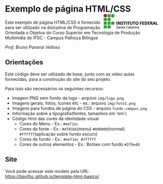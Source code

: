 # Exemplo de página HTML/CSS  <img align="right" height="48" src="https://github.com/bpvifsc/template-html-basico/blob/master/img/logo.png" > #



Este exemplo de página HTML/CSS é fornecido para ser utilizado na disicplina de 
Programação Orientada a Objetos do Curso Superior em Tecnologia de Produção Multimídia
do IFSC - Campus Palhoça Bilíngue

*Prof. Bruno Panerai Velloso*


## Orientações ##

Este código deve ser utilizado de base, junto com as vídeo aulas fornecidas, para a construção
do site do seu projeto.

Para isso são necessários os seguintes recursos:

- Imagem PNG sem fundo da logo - arquivo `img/logo.png`
- Imagens gerais, fotos, icones etc - ex.: arquivo `img/foto1.png`
- Imagens para fundos de página do CSS - arquivo `fundo-campus.png`
- Informação sobre a tipografia(fontes, tamanhos em 'em')
- Código html das cores da identidade visual
    - Cores do Menu - Ex.: `#eef1ec`
    - Cores da fonte - Ex.: `#4f81bb`(menu) `#000000`(normal) `#ffffff`(aplicação sobre fundo escuro)
    - Cores de fundo - Ex.: `#eef1ec #ffffff`
    - Cores de outros elementos - Ex.: Botões com fundo `#2f9e40`

## Site ##

Você pode acessar este modelo pela URL: https://bpvifsc.github.io/template-html-basico/





